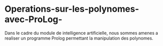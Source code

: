 # Operations-sur-les-polynomes-avec-ProLog-
Dans le cadre du module de intelligence artificielle, nous sommes
amenes a realiser un programme Prolog permettant la manipulation des polynomes.
